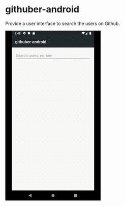 # githuber-android
Provide a user interface to search the users on Github.

![image](https://github.com/NickGuaGua/githuber-android/blob/develop/test.gif)

